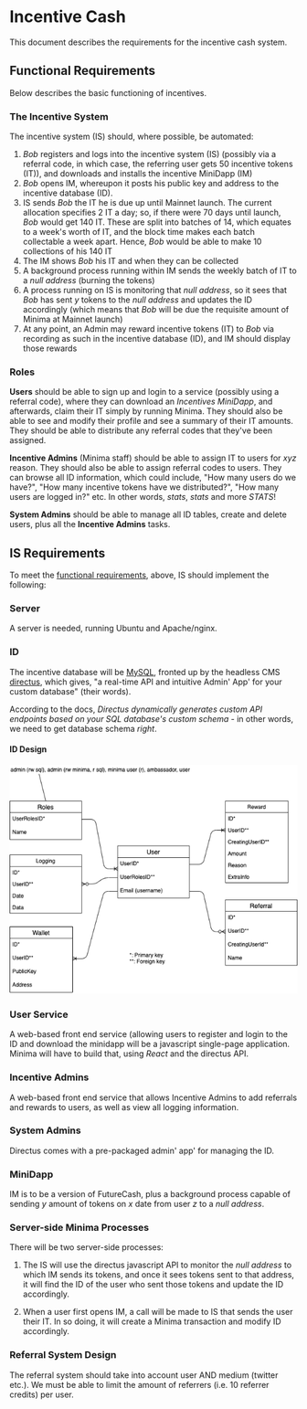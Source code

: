 # Incentive Cash

This document describes the requirements for the incentive cash system.

## Functional Requirements

Below describes the basic functioning of incentives.

### The Incentive System

The incentive system (IS) should, where possible, be automated:

1. _Bob_ registers and logs into the incentive system (IS) (possibly via a referral code, in which case, the referring user gets 50 incentive tokens (IT)), and downloads and installs the incentive MiniDapp (IM)
2. _Bob_ opens IM, whereupon it posts his public key and address to the incentive database (ID).
3. IS sends _Bob_ the IT he is due up until Mainnet launch. The current allocation specifies 2 IT a day; so, if there were 70 days until launch, _Bob_ would get 140 IT. These are split into batches of 14, which equates to a week's worth of IT, and the block time makes each batch collectable a week apart. Hence, _Bob_ would be able to make 10 collections of his 140 IT
4. The IM shows _Bob_ his IT and when they can be collected
5. A background process running within IM sends the weekly batch of IT to a _null address_ (burning the tokens)
6. A process running on IS is monitoring that _null address_, so it sees that _Bob_ has sent _y_ tokens to the _null address_ and updates the ID accordingly (which means that _Bob_ will be due the requisite amount of Minima at Mainnet launch)
7. At any point, an Admin may reward incentive tokens (IT) to _Bob_ via recording as such in the incentive database (ID), and IM should display those rewards

### Roles

**Users** should be able to sign up and login to a service (possibly using a referral code), where they can download an _Incentives MiniDapp_, and afterwards, claim their IT simply by running Minima. They should also be able to see and modify their profile and see a summary of their IT amounts. They should be able to distribute any referral codes that they've been assigned.

**Incentive Admins** (Minima staff) should be able to assign IT to users for _xyz_ reason. They should also be able to assign referral codes to users. They can browse all ID information, which could include, "How many users do we have?", "How many incentive tokens have we distributed?", "How many users are logged in?" etc. In other words, _stats_, _stats_ and more _STATS_!

**System Admins** should be able to manage all ID tables, create and delete users, plus all the **Incentive Admins** tasks.

## IS Requirements

To meet the [functional requirements](#functional-requirements), above, IS should implement the following:

### Server

A server is needed, running Ubuntu and Apache/nginx.

### ID

The incentive database will be [MySQL](https://www.mysql.com/), fronted up by the headless CMS [directus](https://directus.io/), which gives, "a real-time API and intuitive Admin' App' for your custom database" (their words).

According to the docs, _Directus dynamically generates custom API endpoints based on your SQL database's custom schema_ - in other words, we need to get database schema _right_.

#### ID Design

![](./images/dbase.png)

### User Service

A web-based front end service (allowing users to register and login to the ID and download the minidapp will be a javascript single-page application. Minima will have to build that, using _React_ and the directus API.

### Incentive Admins

A web-based front end service that allows Incentive Admins to add referrals and rewards to users, as well as view all logging information.

### System Admins

Directus comes with a pre-packaged admin' app' for managing the ID.

### MiniDapp

IM is to be a version of FutureCash, plus a background process capable of sending _y_ amount of tokens on _x_ date from user _z_ to a _null address_.

### Server-side Minima Processes

There will be two server-side processes:

1. The IS will use the directus javascript API to monitor the _null address_ to which IM sends its tokens, and once it sees tokens sent to that address, it will find the ID of the user who sent those tokens and update the ID accordingly.

2. When a user first opens IM, a call will be made to IS that sends the user their IT. In so doing, it will create a Minima transaction and modify ID accordingly.

### Referral System Design

The referral system should take into account user AND medium (twitter etc.). We must be able to limit the amount of referrers (i.e. 10 referrer credits) per user.
